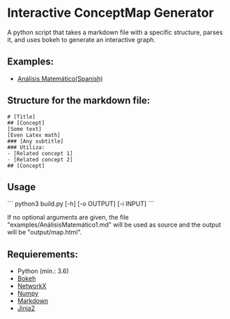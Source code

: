 # Interactive ConceptMap Generator
A python script that takes a markdown file with a specific structure, parses it, and uses bokeh to generate an interactive graph.

## Examples:
- [Análisis Matemático(Spanish)](https://eyon42.github.io/InteractiveConceptMapGenerator/output/map.html)

## Structure for the markdown file:

```
# [Title]
## [Concept]
[Some text]
[Even Latex math]
### [Any subtitle]
### Utiliza:
- [Related concept 1]
- [Related concept 2]
## [Concept]
```

## Usage 

´´´
python3 build.py [-h] [-o OUTPUT] [-i INPUT]
´´´

If no optional arguments are given, the file "examples/AnálisisMatemático1.md" will be used as source and the output will be "output/map.html".

## Requierements:

- Python (min.: 3.6)
- [Bokeh](https://bokeh.org/)
- [NetworkX](https://networkx.org/)
- [Numpy](https://numpy.org/)
- [Markdown](https://python-markdown.github.io/)
- [Jinja2](https://jinja2docs.readthedocs.io/en/stable/)
